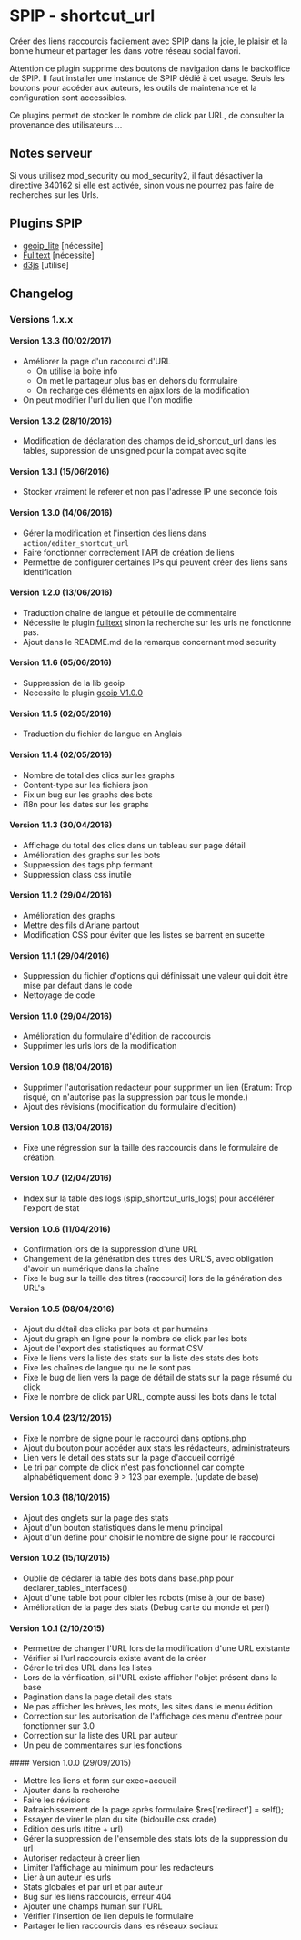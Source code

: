 
SPIP - shortcut_url
=======

Créer des liens raccourcis facilement avec SPIP dans la joie, le plaisir et la bonne humeur et partager les dans votre réseau social favori.

Attention ce plugin supprime des boutons de navigation dans le backoffice de SPIP. Il faut installer une instance de SPIP dédié à cet usage. Seuls les boutons pour accéder aux auteurs, les outils de maintenance et la configuration sont accessibles.

Ce plugins permet de stocker le nombre de click par URL, de consulter la provenance des utilisateurs ...

## Notes serveur

Si vous utilisez mod_security ou mod_security2, il faut désactiver la directive 340162 si elle est activée, sinon vous ne pourrez pas faire de recherches sur les Urls.

## Plugins SPIP

* [geoip_lite](http://zone.spip.org/trac/spip-zone/browser/_plugins_/geoip/branches/v1) [nécessite]
* [Fulltext](http://plugins.spip.net/fulltext.html) [nécessite]
* [d3js](http://zone.spip.org/trac/spip-zone/browser/_plugins_/d3js) [utilise]

## Changelog

### Versions 1.x.x

#### Version 1.3.3 (10/02/2017)

* Améliorer la page d'un raccourci d'URL
  * On utilise la boite info
  * On met le partageur plus bas en dehors du formulaire
  * On recharge ces éléments en ajax lors de la modification
* On peut modifier l'url du lien que l'on modifie


#### Version 1.3.2 (28/10/2016)

- Modification de déclaration des champs de id_shortcut_url dans les tables, suppression de unsigned pour la compat avec sqlite

#### Version 1.3.1 (15/06/2016)

- Stocker vraiment le referer et non pas l'adresse IP une seconde fois

#### Version 1.3.0 (14/06/2016)

- Gérer la modification et l'insertion des liens dans ```action/editer_shortcut_url```
- Faire fonctionner correctement l'API de création de liens
- Permettre de configurer certaines IPs qui peuvent créer des liens sans identification

#### Version 1.2.0 (13/06/2016)

- Traduction chaîne de langue et pétouille de commentaire
- Nécessite le plugin [fulltext](http://plugins.spip.net/fulltext.html) sinon la recherche sur les urls ne fonctionne pas.
- Ajout dans le README.md de la remarque concernant mod security 

#### Version 1.1.6 (05/06/2016)

- Suppression de la lib geoip
- Necessite le plugin [geoip V1.0.0](http://zone.spip.org/trac/spip-zone/browser/_plugins_/geoip/branches/v1)

#### Version 1.1.5 (02/05/2016)

- Traduction du fichier de langue en Anglais

#### Version 1.1.4 (02/05/2016)

- Nombre de total des clics sur les graphs
- Content-type sur les fichiers json
- Fix un bug sur les graphs des bots
- i18n pour les dates sur les graphs

#### Version 1.1.3 (30/04/2016)

- Affichage du total des clics dans un tableau sur page détail
- Amélioration des graphs sur les bots
- Suppression des tags php fermant
- Suppression class css inutile

#### Version 1.1.2 (29/04/2016)

- Amélioration des graphs
- Mettre des fils d'Ariane partout
- Modification CSS pour éviter que les listes se barrent en sucette

#### Version 1.1.1 (29/04/2016)

- Suppression du fichier d'options qui définissait une valeur qui doit être mise par défaut dans le code
- Nettoyage de code

#### Version 1.1.0 (29/04/2016)

- Amélioration du formulaire d'édition de raccourcis
- Supprimer les urls lors de la modification

#### Version 1.0.9 (18/04/2016)

- Supprimer l'autorisation redacteur pour supprimer un lien (Eratum: Trop risqué, on n'autorise pas la suppression par tous le monde.)
- Ajout des révisions (modification du formulaire d'edition)

#### Version 1.0.8 (13/04/2016)

- Fixe une régression sur la taille des raccourcis dans le formulaire de création.

#### Version 1.0.7 (12/04/2016)

- Index sur la table des logs (spip_shortcut_urls_logs) pour accélérer l'export de stat

#### Version 1.0.6 (11/04/2016)

- Confirmation lors de la suppression d'une URL
- Changement de la génération des titres des URL'S, avec obligation d'avoir un numérique dans la chaîne
- Fixe le bug sur la taille des titres (raccourci) lors de la génération des URL's

#### Version 1.0.5 (08/04/2016)

- Ajout du détail des clicks par bots et par humains
- Ajout du graph en ligne pour le nombre de click par les bots
- Ajout de l'export des statistiques au format CSV
- Fixe le liens vers la liste des stats sur la liste des stats des bots
- Fixe les chaînes de langue qui ne le sont pas
- Fixe le bug de lien vers la page de détail de stats sur la page résumé du click
- Fixe le nombre de click par URL, compte aussi les bots dans le total

#### Version 1.0.4 (23/12/2015)

- Fixe le nombre de signe pour le raccourci dans options.php
- Ajout du bouton pour accéder aux stats les rédacteurs, administrateurs
- Lien vers le detail des stats sur la page d'accueil corrigé
- Le tri par compte de click n'est pas fonctionnel car compte alphabétiquement donc 9 > 123 par exemple. (update de base)

#### Version 1.0.3 (18/10/2015)

- Ajout des onglets sur la page des stats
- Ajout d'un bouton statistiques dans le menu principal
- Ajout d'un define pour choisir le nombre de signe pour le raccourci

#### Version 1.0.2 (15/10/2015)

- Oublie de déclarer la table des bots dans base.php pour declarer_tables_interfaces()
- Ajout d'une table bot pour cibler les robots (mise à jour de base)
- Amélioration de la page des stats (Debug carte du monde et perf)

#### Version 1.0.1 (2/10/2015)

- Permettre de changer l'URL lors de la modification d'une URL existante
- Vérifier si l'url raccourcis existe avant de la créer
- Gérer le tri des URL dans les listes
- Lors de la vérification, si l'URL existe afficher l'objet présent dans la base
- Pagination dans la page detail des stats
- Ne pas afficher les brèves, les mots, les sites dans le menu édition
- Correction sur les autorisation de l'affichage des menu d'entrée pour fonctionner sur 3.0
- Correction sur la liste des URL par auteur
- Un peu de commentaires sur les fonctions

#### Version 1.0.0 (29/09/2015)

- Mettre les liens et form sur exec=accueil
- Ajouter dans la recherche
- Faire les révisions
- Rafraichissement de la page après formulaire $res['redirect'] = self();
- Essayer de virer le plan du site (bidouille css crade)
- Edition des urls (titre + url)
- Gérer la suppression de l'ensemble des stats lots de la suppression du url
- Autoriser redacteur à créer lien
- Limiter l'affichage au minimum pour les redacteurs
- Lier à un auteur les urls
- Stats globales et par url et par auteur
- Bug sur les liens raccourcis, erreur 404
- Ajouter une champs human sur l'URL
- Vérifier l'insertion de lien depuis le formulaire
- Partager le lien raccourcis dans les réseaux sociaux